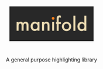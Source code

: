 <p align="center">
  <img src="assets/manifold.png" width="230"/>
</p>

#                                                                                                                                                                                                                                                                                                

<p align="center">
A general purpose highlighting library
</p>

